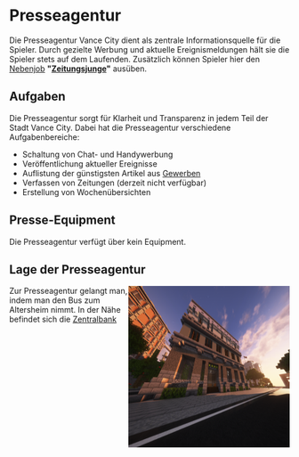 # Presseagentur
      
Die Presseagentur Vance City dient als zentrale Informationsquelle für die Spieler. Durch gezielte Werbung und aktuelle Ereignismeldungen hält sie die Spieler stets auf dem Laufenden.
Zusätzlich können Spieler hier den [Nebenjob](../../pages/nebenjobs/nebenjobs.md) **"[Zeitungsjunge](../../pages/nebenjobs/zeitungsjunge.md)"** ausüben.

## Aufgaben

Die Presseagentur sorgt für Klarheit und Transparenz in jedem Teil der Stadt Vance City. Dabei hat die Presseagentur verschiedene Aufgabenbereiche:

* Schaltung von Chat- und Handywerbung
* Veröffentlichung aktueller Ereignisse
* Auflistung der günstigsten Artikel aus [Gewerben](../../pages/biz/business.md)
* Verfassen von Zeitungen (derzeit nicht verfügbar)
* Erstellung von Wochenübersichten


## Presse-Equipment

Die Presseagentur verfügt über kein Equipment.

## Lage der Presseagentur

<img align="right" width="290" height="290" src="../../../assets/image/fraktionen/presseagenturHQ.png">

Zur Presseagentur gelangt man, indem man den Bus zum Altersheim nimmt. In der Nähe befindet sich die [Zentralbank](../../pages/orte/banken.md)
